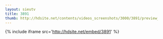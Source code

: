 ```yaml
---
layout: sieutv
title: 3891
thumb: http://hdsite.net/contents/videos_screenshots/3000/3891/preview_360p.mp4.jpg
---
```

{% include iframe src='http://hdsite.net/embed/3891' %}
 

